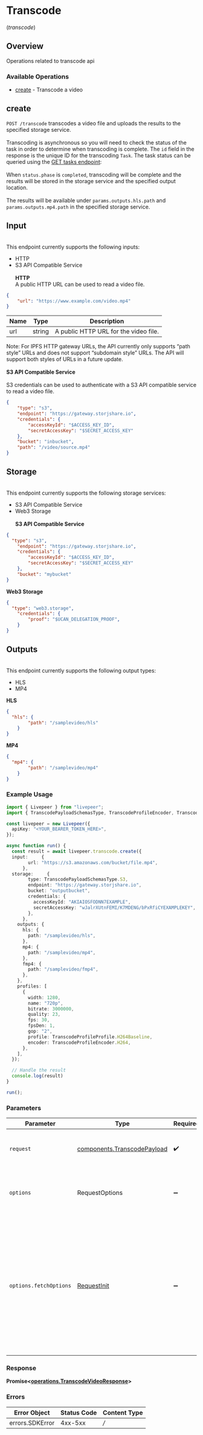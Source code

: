 # Transcode
(*transcode*)

## Overview

Operations related to transcode api

### Available Operations

* [create](#create) - Transcode a video

## create

`POST /transcode` transcodes a video file and uploads the results to the
specified storage service.
\
\
Transcoding is asynchronous so you will need to check the status of the
task in order to determine when transcoding is complete. The `id` field
in the response is the unique ID for the transcoding `Task`. The task
status can be queried using the [GET tasks
endpoint](https://docs.livepeer.org/reference/api/get-tasks):
\
\
When `status.phase` is `completed`,  transcoding will be complete and
the results will be stored in the storage service and the specified
output location.
\
\
The results will be available under `params.outputs.hls.path` and
`params.outputs.mp4.path` in the specified storage service.
## Input
\
This endpoint currently supports the following inputs:
- HTTP
- S3 API Compatible Service
\
\
**HTTP**
\
A public HTTP URL can be used to read a video file.
```json
{
    "url": "https://www.example.com/video.mp4"
}
```
| Name | Type   | Description                          |
| ---- | ------ | ------------------------------------ |
| url  | string | A public HTTP URL for the video file. |

Note: For IPFS HTTP gateway URLs, the API currently only supports “path
style” URLs and does not support “subdomain style” URLs. The API will
support both styles of URLs in a future update.
\
\
**S3 API Compatible Service**
\
\
S3 credentials can be used to authenticate with a S3 API compatible
service to read a video file.

```json
{
    "type": "s3",
    "endpoint": "https://gateway.storjshare.io",
    "credentials": {
        "accessKeyId": "$ACCESS_KEY_ID",
        "secretAccessKey": "$SECRET_ACCESS_KEY"
    },
    "bucket": "inbucket",
    "path": "/video/source.mp4"
}
```


## Storage
\
This endpoint currently supports the following storage services:
- S3 API Compatible Service
- Web3 Storage
\
\
**S3 API Compatible Service**
```json
{
  "type": "s3",
    "endpoint": "https://gateway.storjshare.io",
    "credentials": {
        "accessKeyId": "$ACCESS_KEY_ID",
        "secretAccessKey": "$SECRET_ACCESS_KEY"
    },
    "bucket": "mybucket"
}
```

**Web3 Storage**

```json
{
  "type": "web3.storage",
    "credentials": {
        "proof": "$UCAN_DELEGATION_PROOF",
    }
}
```



## Outputs
\
This endpoint currently supports the following output types:
- HLS
- MP4

**HLS**

```json
{
  "hls": {
        "path": "/samplevideo/hls"
    }
}
```


**MP4**

```json
{
  "mp4": {
        "path": "/samplevideo/mp4"
    }
}
```


### Example Usage

```typescript
import { Livepeer } from "livepeer";
import { TranscodePayloadSchemasType, TranscodeProfileEncoder, TranscodeProfileProfile } from "livepeer/models/components";

const livepeer = new Livepeer({
  apiKey: "<YOUR_BEARER_TOKEN_HERE>",
});

async function run() {
  const result = await livepeer.transcode.create({
  input:     {
        url: "https://s3.amazonaws.com/bucket/file.mp4",
      },
  storage:     {
        type: TranscodePayloadSchemasType.S3,
        endpoint: "https://gateway.storjshare.io",
        bucket: "outputbucket",
        credentials: {
          accessKeyId: "AKIAIOSFODNN7EXAMPLE",
          secretAccessKey: "wJalrXUtnFEMI/K7MDENG/bPxRfiCYEXAMPLEKEY",
        },
      },
    outputs: {
      hls: {
        path: "/samplevideo/hls",
      },
      mp4: {
        path: "/samplevideo/mp4",
      },
      fmp4: {
        path: "/samplevideo/fmp4",
      },
    },
    profiles: [
      {
        width: 1280,
        name: "720p",
        bitrate: 3000000,
        quality: 23,
        fps: 30,
        fpsDen: 1,
        gop: "2",
        profile: TranscodeProfileProfile.H264Baseline,
        encoder: TranscodeProfileEncoder.H264,
      },
    ],
  });

  // Handle the result
  console.log(result)
}

run();
```

### Parameters

| Parameter                                                                                                                                                                      | Type                                                                                                                                                                           | Required                                                                                                                                                                       | Description                                                                                                                                                                    |
| ------------------------------------------------------------------------------------------------------------------------------------------------------------------------------ | ------------------------------------------------------------------------------------------------------------------------------------------------------------------------------ | ------------------------------------------------------------------------------------------------------------------------------------------------------------------------------ | ------------------------------------------------------------------------------------------------------------------------------------------------------------------------------ |
| `request`                                                                                                                                                                      | [components.TranscodePayload](../../models/components/transcodepayload.md)                                                                                                     | :heavy_check_mark:                                                                                                                                                             | The request object to use for the request.                                                                                                                                     |
| `options`                                                                                                                                                                      | RequestOptions                                                                                                                                                                 | :heavy_minus_sign:                                                                                                                                                             | Used to set various options for making HTTP requests.                                                                                                                          |
| `options.fetchOptions`                                                                                                                                                         | [RequestInit](https://developer.mozilla.org/en-US/docs/Web/API/Request/Request#options)                                                                                        | :heavy_minus_sign:                                                                                                                                                             | Options that are passed to the underlying HTTP request. This can be used to inject extra headers for examples. All `Request` options, except `method` and `body`, are allowed. |


### Response

**Promise<[operations.TranscodeVideoResponse](../../models/operations/transcodevideoresponse.md)>**
### Errors

| Error Object    | Status Code     | Content Type    |
| --------------- | --------------- | --------------- |
| errors.SDKError | 4xx-5xx         | */*             |
